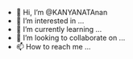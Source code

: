 - 👋 Hi, I’m @KANYANATAnan
- 👀 I’m interested in ...
- 🌱 I’m currently learning ...
- 💞️ I’m looking to collaborate on ...
- 📫 How to reach me ...

<!---
KANYANATAnan/KANYANATAnan is a ✨ special ✨ repository because its `README.md` (this file) appears on your GitHub profile.
You can click the Preview link to take a look at your changes.
--->
